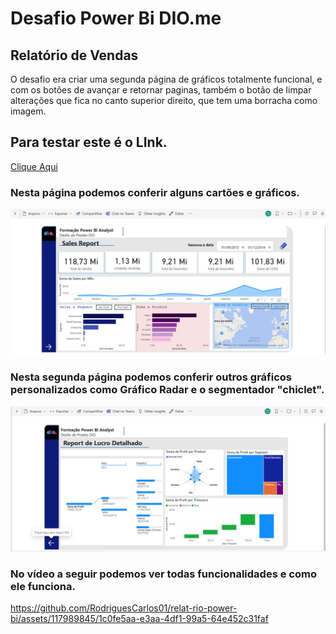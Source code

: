 # Desafio Power Bi DIO.me

## Relatório de Vendas

O desafio era criar uma segunda página de gráficos totalmente funcional, e com os botões de avançar e retornar paginas, também o botão de limpar alterações que fica no canto superior direito, que tem uma borracha como imagem. 

## Para testar este é o LInk. 
<a href="https://app.powerbi.com/view?r=eyJrIjoiOTI0Mzg2NjQtNmY1YS00NjdjLWE3OTQtYTlmZjljZGVmZDFmIiwidCI6ImRlNTM1MjgzLTNmMGEtNGE4Ny1hZWM3LTIyNWViYzE4ZjM5OCJ9">Clique Aqui</a>

### Nesta página podemos conferir alguns cartões e gráficos.

![page1](./assets/desafio%20dio1.png)

### Nesta segunda página podemos conferir outros gráficos personalizados como Gráfico Radar e o segmentador "chiclet".

![page2](./assets/desafio%20dio%202.png)

### No vídeo a seguir podemos ver todas funcionalidades e como ele funciona.

https://github.com/RodriguesCarlos01/relat-rio-power-bi/assets/117989845/1c0fe5aa-e3aa-4df1-99a5-64e452c31faf


